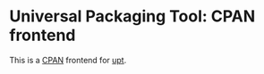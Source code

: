 # Universal Packaging Tool: CPAN frontend
This is a [CPAN](https://www.cpan.org/) frontend for [upt](https://pypi.python.org/pypi/upt).
